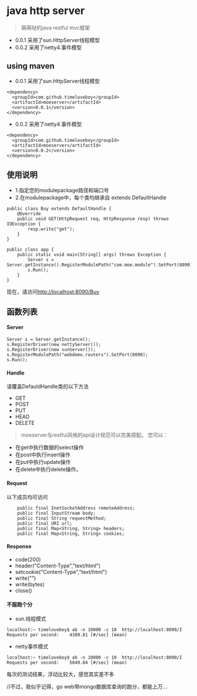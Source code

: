 # java http server

>萌萌哒的java restful mvc框架

+ 0.0.1 采用了sun.HttpServer线程模型
+ 0.0.2 采用了netty4.事件模型

## using maven
+ 0.0.1 采用了sun.HttpServer线程模型
```
<dependency>
  <groupId>com.github.timeloveboy</groupId>
  <artifactId>moeserver</artifactId>
  <version>0.0.1</version>
</dependency>
```

+ 0.0.2 采用了netty4.事件模型
```
<dependency>
  <groupId>com.github.timeloveboy</groupId>
  <artifactId>moeserver</artifactId>
  <version>0.0.2</version>
</dependency>
```
## 使用说明

+ 1.指定您的modulepackage路径和端口号
+ 2.在modulepackage中，每个类均继承自 extends DefaultHandle


```
public class Buy extends DefaultHandle {
    @Override
    public void GET(HttpRequest req, HttpResponse resp) throws IOException {
        resp.write("get");
    }
}
```
```
public class app {
    public static void main(String[] args) throws Exception {
        Server s = Server.getInstance().RegisterModulePath("com.moe.module").SetPort(8090);
        s.Run();
    }
}

```

现在，请访问[http://localhost:8090/Buy](http://localhost:8090/Buy)

## 函数列表
#### Server
```
Server s = Server.getInstance();
s.RegisterDriver(new nettyServer());
s.RegisterDriver(new sunServer());
s.RegisterModulePath("webdemo.routers").SetPort(8090);
s.Run();
```
#### Handle
请覆盖DefauldHandle类的以下方法

+ GET
+ POST
+ PUT
+ HEAD
+ DELETE

> moeserver与restful风格的api设计规范可以完美搭配。
您可以：

+ 在get中执行数据的select操作
+ 在post中执行insert操作
+ 在put中执行update操作
+ 在delete中执行delete操作。

#### Request
以下成员均可访问
```
    public final InetSocketAddress remoteAddress;
    public final InputStream body;
    public final String requestMethod;
    public final URI url;
    public final Map<String, String> headers;
    public final Map<String, String> cookies;
```


#### Response
+ code(200)
+ header("Content-Type","text/html")
+ setcookie("Content-Type","text/html")
+ write("")
+ write(bytes)
+ close()

#### 不服跑个分

+ sun.线程模式

```
localhost:~ timeloveboy$ ab -n 10000 -c 10  http://localhost:8090/I
Requests per second:    4389.81 [#/sec] (mean)
```

+ netty事件模式

```
localhost:~ timeloveboy$ ab -n 10000 -c 10  http://localhost:8090/I
Requests per second:    5849.84 [#/sec] (mean)
```

每次的测试结果，浮动比较大，感觉其实差不多

//不过，我似乎记得，go web带mongo数据库查询的跑分，都能上万...